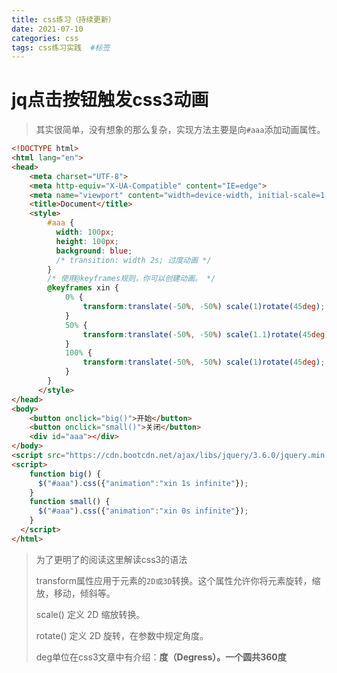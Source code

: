 ```yaml
---
title: css练习（持续更新）
date: 2021-07-10
categories: css
tags: css练习实践  #标签
---
```



# jq点击按钮触发css3动画

> 其实很简单，没有想象的那么复杂，实现方法主要是向`#aaa`添加动画属性。

<!-- more --> 
```html
<!DOCTYPE html>
<html lang="en">
<head>
    <meta charset="UTF-8">
    <meta http-equiv="X-UA-Compatible" content="IE=edge">
    <meta name="viewport" content="width=device-width, initial-scale=1.0">
    <title>Document</title>
    <style>
        #aaa {
          width: 100px;
          height: 100px;
          background: blue;
          /* transition: width 2s; 过度动画 */
        }
        /* 使用@keyframes规则，你可以创建动画。 */
        @keyframes xin { 
            0% {
                transform:translate(-50%, -50%) scale(1)rotate(45deg);
            }
            50% {
                transform:translate(-50%, -50%) scale(1.1)rotate(45deg);
            }
            100% {
                transform:translate(-50%, -50%) scale(1)rotate(45deg);
            }
        }
      </style>
</head>
<body>
    <button onclick="big()">开始</button>
    <button onclick="small()">关闭</button>
    <div id="aaa"></div>
</body>
<script src="https://cdn.bootcdn.net/ajax/libs/jquery/3.6.0/jquery.min.js"></script>
<script>
    function big() {
      $("#aaa").css({"animation":"xin 1s infinite"});
    }
    function small() {
      $("#aaa").css({"animation":"xin 0s infinite"});
    }
  </script>
</html>
```

> 为了更明了的阅读这里解读css3的语法
>
> transform属性应用于元素的`2D或3D`转换。这个属性允许你将元素旋转，缩放，移动，倾斜等。
>
> scale() 定义 2D 缩放转换。
>
> rotate() 定义 2D 旋转，在参数中规定角度。
>
> deg单位在css3文章中有介绍：**度（Degress）。一个圆共360度**